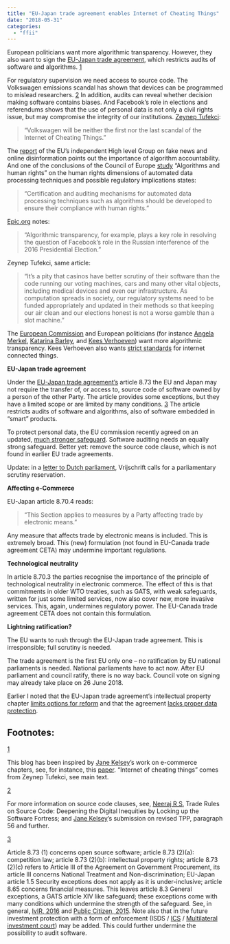 ```yaml
---
title: "EU-Japan trade agreement enables Internet of Cheating Things"
date: "2018-05-31"
categories: 
  - "ffii"
---
```


European politicians want more algorithmic transparency. However, they also want to sign the [EU-Japan trade agreement](http://trade.ec.europa.eu/doclib/docs/2017/december/tradoc_156423.pdf), which restricts audits of software and algorithms. [1](#fn.1)

For regulatory supervision we need access to source code. The Volkswagen emissions scandal has shown that devices can be programmed to mislead researchers. [2](#fn.2) In addition, audits can reveal whether decision making software contains biases. And Facebook’s role in elections and referendums shows that the use of personal data is not only a civil rights issue, but may compromise the integrity of our institutions. [Zeynep Tufekci](https://www.nytimes.com/2015/09/24/opinion/volkswagen-and-the-era-of-cheating-software.html):

> “Volkswagen will be neither the first nor the last scandal of the Internet of Cheating Things.”

The [report](https://ec.europa.eu/digital-single-market/en/news/final-report-high-level-expert-group-fake-news-and-online-disinformation) of the EU’s independent High level Group on fake news and online disinformation points out the importance of algorithm accountability. And one of the conclusions of the Council of Europe [study](https://rm.coe.int/algorithms-and-human-rights-en-rev/16807956b5) “Algorithms and human rights” on the human rights dimensions of automated data processing techniques and possible regulatory implications states:

> “Certification and auditing mechanisms for automated data processing techniques such as algorithms should be developed to ensure their compliance with human rights.”

[Epic.org](https://www.epic.org/algorithmic-transparency/) notes:

> “Algorithmic transparency, for example, plays a key role in resolving the question of Facebook’s role in the Russian interference of the 2016 Presidential Election.”

Zeynep Tufekci, same article:

> “It’s a pity that casinos have better scrutiny of their software than the code running our voting machines, cars and many other vital objects, including medical devices and even our infrastructure. As computation spreads in society, our regulatory systems need to be funded appropriately and updated in their methods so that keeping our air clean and our elections honest is not a worse gamble than a slot machine.”

The [European Commission](http://europa.eu/rapid/press-release_IP-18-3370_en.htm) and European politicians (for instance [Angela Merkel](http://www.bbc.com/news/technology-37798762), [Katarina Barley](https://www.cfr.org/blog/germany-wants-greater-algorithmic-transparency-fight-disinformation-its-approach-half-baked), and [Kees Verhoeven](https://d66.nl/facebook-wees-open-informatiemacht/)) want more algorithmic transparency. Kees Verhoeven also wants [strict standards](https://mobile.twitter.com/KeesVee/status/1001847211079229441) for internet connected things.

**EU-Japan trade agreement**

Under the [EU-Japan trade agreement’s](http://trade.ec.europa.eu/doclib/docs/2017/december/tradoc_156423.pdf) article 8.73 the EU and Japan may not require the transfer of, or access to, source code of software owned by a person of the other Party. The article provides some exceptions, but they have a limited scope or are limited by many conditions. [3](#fn.3) The article restricts audits of software and algorithms, also of software embedded in “smart” products.

To protect personal data, the EU commission recently agreed on an updated, [much stronger safeguard](https://www.politico.eu/wp-content/uploads/2018/02/Data-flow-provisions-POLITICO.pdf). Software auditing needs an equally strong safeguard. Better yet: remove the source code clause, which is not found in earlier EU trade agreements.

Update: in a [letter to Dutch parliament](https://www.vrijschrift.org/serendipity/index.php?/archives/223-EU-trade-agreement-with-Japan-undermines-algorithmic-transparency.html), Vrijschrift calls for a parliamentary scrutiny reservation.

**Affecting e-Commerce**

EU-Japan article 8.70.4 reads:

> “This Section applies to measures by a Party affecting trade by electronic means.”

Any measure that affects trade by electronic means is included. This is extremely broad. This (new) formulation (not found in EU-Canada trade agreement CETA) may undermine important regulations.

**Technological neutrality**

In article 8.70.3 the parties recognise the importance of the principle of technological neutrality in electronic commerce. The effect of this is that commitments in older WTO treaties, such as GATS, with weak safeguards, written for just some limited services, now also cover new, more invasive services. This, again, undermines regulatory power. The EU-Canada trade agreement CETA does not contain this formulation.

**Lightning ratification?**

The EU wants to rush through the EU-Japan trade agreement. This is irresponsible; full scrutiny is needed.

The trade agreement is the first EU only one – no ratification by EU national parliaments is needed. National parliaments have to act now. After EU parliament and council ratify, there is no way back. Council vote on signing may already take place on 26 June 2018.

Earlier I noted that the EU-Japan trade agreement’s intellectual property chapter [limits options for reform](http://blog.ffii.org/eu-japan-trade-agreements-intellectual-property-chapter-limits-options-for-reform/) and that the agreement [lacks proper data protection](http://blog.ffii.org/eu-japan-trade-agreement-not-compatible-with-eu-data-protection/).

## Footnotes:

[1](#fnr.1)

This blog has been inspired by [Jane Kelsey](https://unidirectory.auckland.ac.nz/profile/j-kelsey)’s work on e-commerce chapters, see, for instance, this [paper](https://itsourfuture.org.nz/wp-content/uploads/2018/04/Jane-Kelseys-CPTPP-Submission.docx). “Internet of cheating things” comes from Zeynep Tufekci, see main text.

[2](#fnr.2)

For more information on source code clauses, see, [Neeraj R S](https://www.researchgate.net/publication/318529727_Trade_Rules_on_Source_Code_Deepening_the_Digital_Inequities_by_Locking_up_the_Software_Fortress), Trade Rules on Source Code: Deepening the Digital Inequities by Locking up the Software Fortress; and [Jane Kelsey](https://itsourfuture.org.nz/wp-content/uploads/2018/04/Jane-Kelseys-CPTPP-Submission.docx)’s submission on revised TPP, paragraph 56 and further.

[3](#fnr.3)

Article 8.73 (1) concerns open source software; article 8.73 (2)(a): competition law; article 8.73 (2)(b): intellectual property rights; article 8.73 (2)(c) refers to Article III of the Agreement on Government Procurement, its article III concerns National Treatment and Non-discrimination; EU-Japan article 1.5 Security exceptions does not apply as it is under-inclusive; article 8.65 concerns financial measures. This leaves article 8.3 General exceptions, a GATS article XIV like safeguard; these exceptions come with many conditions which undermine the strength of the safeguard. See, in general, [IvIR, 2016](http://www.beuc.eu/publications/beuc-x-2016-070_trade_and_privacy-complicated_bedfellows_study.pdf) and [Public Citizen, 2015](https://www.citizen.org/sites/default/files/general-exception_4.pdf). Note also that in the future investment protection with a form of enforcement (ISDS / [ICS](https://blog.ffii.org/ceta-who-pulled-the-plug-on-the-right-to-regulate/) / [Multilateral investment court](https://blog.ffii.org/multilateral-investment-court-strengthens-investments-vis-a-vis-democracy-and-fundamental-rights/)) may be added. This could further undermine the possibility to audit software.
